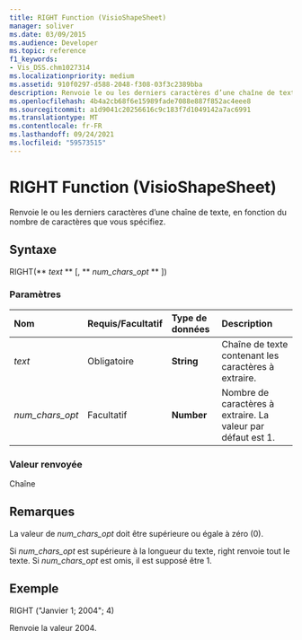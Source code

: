 ```yaml
---
title: RIGHT Function (VisioShapeSheet)
manager: soliver
ms.date: 03/09/2015
ms.audience: Developer
ms.topic: reference
f1_keywords:
- Vis_DSS.chm1027314
ms.localizationpriority: medium
ms.assetid: 910f0297-d588-2048-f308-03f3c2389bba
description: Renvoie le ou les derniers caractères d’une chaîne de texte, en fonction du nombre de caractères que vous spécifiez.
ms.openlocfilehash: 4b4a2cb68f6e15989fade7088e887f852ac4eee8
ms.sourcegitcommit: a1d9041c20256616c9c183f7d1049142a7ac6991
ms.translationtype: MT
ms.contentlocale: fr-FR
ms.lasthandoff: 09/24/2021
ms.locfileid: "59573515"
---
```

# <a name="right-function-visioshapesheet"></a>RIGHT Function (VisioShapeSheet)

Renvoie le ou les derniers caractères d’une chaîne de texte, en fonction du nombre de caractères que vous spécifiez.
  
## <a name="syntax"></a>Syntaxe

RIGHT(** *text* ** [, ** *num_chars_opt* ** ]) 
  
### <a name="parameters"></a>Paramètres

|**Nom**|**Requis/Facultatif**|**Type de données**|**Description**|
|:-----|:-----|:-----|:-----|
| _text_ <br/> |Obligatoire  <br/> |**String** <br/> | Chaîne de texte contenant les caractères à extraire.  <br/> |
| _num_chars_opt_ <br/> |Facultatif  <br/> |**Number** <br/> |Nombre de caractères à extraire. La valeur par défaut est 1.  <br/> |
   
### <a name="return-value"></a>Valeur renvoyée

Chaîne
  
## <a name="remarks"></a>Remarques

La valeur de  _num_chars_opt_ doit être supérieure ou égale à zéro (0). 
  
Si  _num_chars_opt_ est supérieure à la longueur du texte, right renvoie tout le texte. Si  _num_chars_opt_ est omis, il est supposé être 1. 
  
## <a name="example"></a>Exemple

RIGHT ("Janvier 1; 2004"; 4) 
  
Renvoie la valeur 2004. 
  

